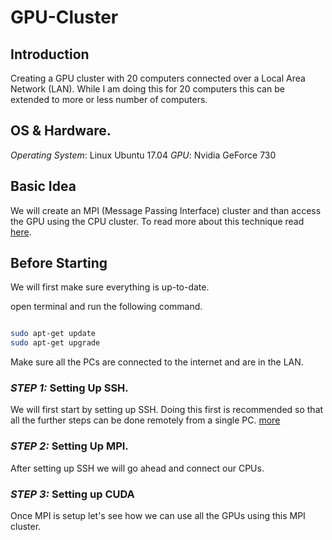 # GPU-Cluster



## Introduction

Creating a GPU cluster with 20 computers connected over a Local Area Network (LAN).
While I am doing this for 20 computers this can be extended to more or less number of computers.



## OS & Hardware.

*Operating System*: Linux Ubuntu 17.04
*GPU*: Nvidia GeForce 730


## Basic Idea

We will create an MPI (Message Passing Interface) cluster and than access the GPU using the CPU cluster.
To read more about this technique read [here](https://developer.nvidia.com/mpi-solutions-gpus).


## Before Starting

We will first make sure everything is up-to-date.

open terminal and run the following command.

```bash

sudo apt-get update
sudo apt-get upgrade

```

Make sure all the PCs are connected to the internet and are in the LAN.


### *STEP 1:* Setting Up SSH.

We will first start by setting up SSH.
Doing this first is recommended so that all the further steps can be done remotely from a single PC.
[more](./1.Setting%20Up%20SSH/README.md)


### *STEP 2:* Setting Up MPI.

After setting up SSH we will go ahead and connect our CPUs.



### *STEP 3:* Setting up CUDA

Once MPI is setup let's see how we can use all the GPUs using this MPI cluster.



